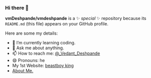 ### Hi there 👋


**vmDeshpande/vmdeshpande** is a ✨ _special_ ✨ repository because its `README.md` (this file) appears on your GitHub profile.

Here are some my details:

- 🌱 I’m currently learning coding.
- 💬 Ask me about anything.
- 📫 How to reach me: [@_Vedant_Deshpande](https://www.instagram.com/_vedant_deshpande_/)
- 😄 Pronouns: he
- My 1st Website: [beastboy king](http://beastboyking.freetzi.com/)
- [About Me.](http://vedantdeshpande.freetzi.com/)

